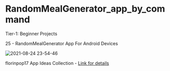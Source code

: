 # RandomMealGenerator_app_by_command

Tier-1: Beginner Projects

25 - RandomMealGenerator App For Android Devices

![2021-08-24 23-54-46](https://user-images.githubusercontent.com/50905347/130689188-f7cbcc58-59f5-4776-875c-afebb74cefa4.gif)

florinpop17 App Ideas Collection - [Link for details](https://github.com/florinpop17/app-ideas)
